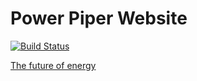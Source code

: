 # Power Piper Website
[![Build Status](https://travis-ci.org/powerpiper/website.svg?branch=master)](https://travis-ci.org/powerpiper/website)

[The future of energy](https://powerpiper.com)
